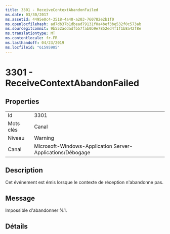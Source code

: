 ```yaml
---
title: 3301 - ReceiveContextAbandonFailed
ms.date: 03/30/2017
ms.assetid: 4495e0c4-3518-4a40-a203-760782e2b1f0
ms.openlocfilehash: ad7db37b1dbead79131f0a4bef3be532f0c573ab
ms.sourcegitcommit: 9b552addadfb57fab0b9e7852ed4f1f1b8a42f8e
ms.translationtype: MT
ms.contentlocale: fr-FR
ms.lasthandoff: 04/23/2019
ms.locfileid: "61595905"
---
```

# <a name="3301---receivecontextabandonfailed"></a>3301 - ReceiveContextAbandonFailed
## <a name="properties"></a>Properties  
  
|||  
|-|-|  
|Id|3301|  
|Mots clés|Canal|  
|Niveau|Warning|  
|Canal|Microsoft-Windows-Application Server-Applications/Débogage|  
  
## <a name="description"></a>Description  
 Cet événement est émis lorsque le contexte de réception n'abandonne pas.  
  
## <a name="message"></a>Message  
 Impossible d'abandonner %1.  
  
## <a name="details"></a>Détails
